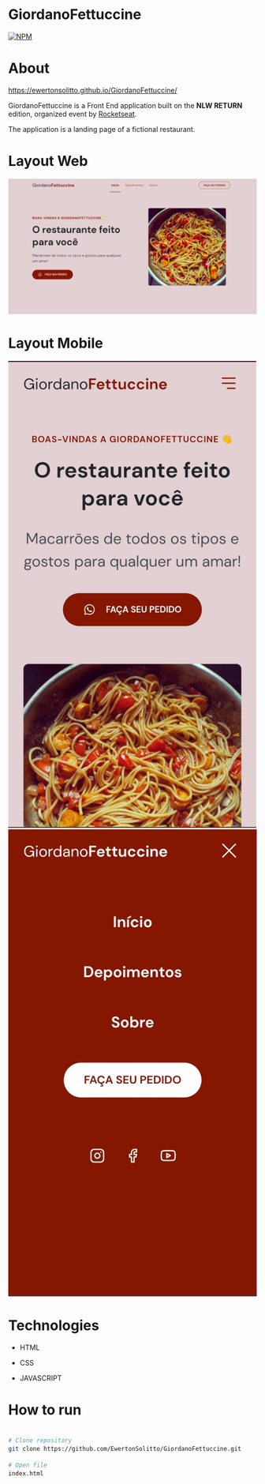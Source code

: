 # GiordanoFettuccine
[![NPM](https://img.shields.io/npm/l/react)](https://github.com/EwertonSolitto/GiordanoFettuccine/blob/main/LICENSE)

# About

https://ewertonsolitto.github.io/GiordanoFettuccine/

GiordanoFettuccine is a Front End application built on the **NLW RETURN** edition, organized event by [Rocketseat](https://app.rocketseat.com.br).

The application is a landing page of a fictional restaurant.

# Layout Web

<img src="https://github.com/EwertonSolitto/GiordanoFettuccine/blob/main/assets/readme/webImage.png" />

# Layout Mobile

<p>
  <img src="https://github.com/EwertonSolitto/GiordanoFettuccine/blob/main/assets/readme/mobileImage1.jpg" height="946"/>
  <img src="https://github.com/EwertonSolitto/GiordanoFettuccine/blob/main/assets/readme/mobileImage2.jpg" height="946"/>
</p>

# Technologies

 - HTML

 - CSS

 - JAVASCRIPT

# How to run

```bash

# Clone repository
git clone https://github.com/EwertonSolitto/GiordanoFettuccine.git

# Open file
index.html

```
